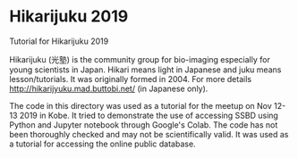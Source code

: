 # Hikarijuku 2019
Tutorial for Hikarijuku 2019

Hikarijuku (光塾) is the community group for bio-imaging especially for young scientists in Japan. Hikari means light in Japanese and juku means lesson/tutorials. It was originally formed in 2004. For more details http://hikarijyuku.mad.buttobi.net/ (in Japanese only).

The code in this directory was used as a tutorial for the meetup on Nov 12-13 2019 in Kobe.
It tried to demonstrate the use of accessing SSBD using Python and Jupyter notebook through Google's Colab.
The code has not been thoroughly checked and may not be scientifically valid. It was used as a tutorial for accessing the online public database.
